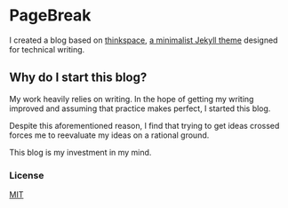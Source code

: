 # PageBreak

I created a blog based on [thinkspace](http://heiswayi.github.io/thinkspace/),
[a minimalist Jekyll theme](https://github.com/heiswayi/thinkspace) designed for
technical writing.

## Why do I start this blog?
My work heavily relies on writing. In the hope of getting my writing improved
and assuming that practice makes perfect, I started this blog.

Despite this aforementioned reason, I find that trying to get ideas crossed
forces me to reevaluate my ideas on a rational ground.

This blog is my investment in my mind.

### License
[MIT](LICENSE.md)
